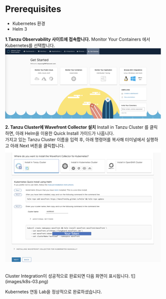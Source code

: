 # Prerequisites
* Kubernetes 환경
* Helm 3

**1.Tanzu Observability 사이트에 접속합니다.**
Monitor Your Containers 에서 Kubernetes를 선택합니다.
![](images/k8s-01.png)

**2. Tanzu Cluster에 Wavefront Collector 설치**
Install in Tanzu Cluster 를 클릭하면, 아래 Helm을 이용한 Quick Install 가이드가 나옵니다. <br/>
가지고 있는 Tanzu Cluster 이름을 입력 후, 아래 명령어를 복사해 터미널에서 실행하고 아래 Next 버튼을 클릭합니다.<br/>
![](images/k8s-02.png)

<br/>
Cluster Integration이 성공적으로 완료되면 다음 화면이 표시됩니다.
![](images/k8s-03.png)
<br/>

Kubernetes 연동 Lab을 정상적으로 완료하셨습니다.